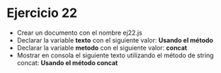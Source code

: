# Ejercicio 22

* Crear un documento con el nombre ej22.js
* Declarar la variable **texto** con el siguiente valor: **Usando el método**
* Declarar la variable **metodo** con el siguiente valor: **concat**
* Mostrar en consola el siguiente texto utilizando el método de string concat: **Usando el método concat**